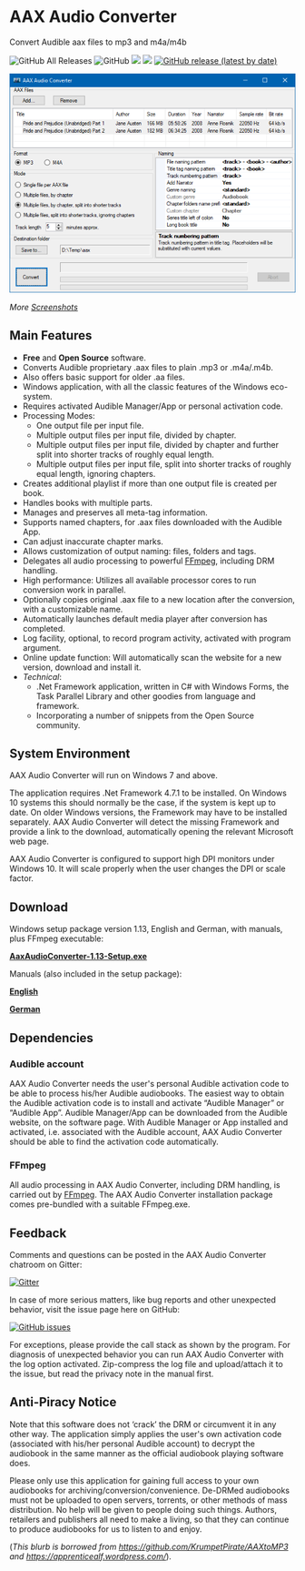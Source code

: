 # AAX Audio Converter
Convert Audible aax files to mp3 and m4a/m4b

![GitHub All Releases](https://img.shields.io/github/downloads/audiamus/AaxAudioConverter/total) ![GitHub](https://img.shields.io/github/license/audiamus/AaxAudioConverter) ![](https://img.shields.io/badge/platform-Windows-blue) ![](https://img.shields.io/badge/language-C%23-blue) [![GitHub release (latest by date)](https://img.shields.io/github/v/release/audiamus/AaxAudioConverter)](https://github.com/audiamus/AaxAudioConverter/releases/latest)

![](res/Cover.png?raw=true)

*More [Screenshots](res/Screenshots.md)*

## Main Features
- **Free** and **Open Source** software. 
- Converts Audible proprietary .aax files to plain .mp3 or .m4a/.m4b. 
- Also offers basic support for older .aa files.
- Windows application, with all the classic features of the Windows eco-system.
- Requires activated Audible Manager/App or personal activation code.
- Processing Modes: 
  - One output file per input file.
  - Multiple output files per input file, divided by chapter.
  - Multiple output files per input file, divided by chapter and further split into shorter tracks of roughly equal length. 
  - Multiple output files per input file,  split into shorter tracks of roughly equal length, ignoring chapters.
- Creates additional playlist if more than one output file is created per book.
- Handles books with multiple parts.
- Manages and preserves all meta-tag information.
- Supports named chapters, for .aax files downloaded with the Audible App.
- Can adjust inaccurate chapter marks.
- Allows customization of output naming: files, folders and tags.
- Delegates all audio processing to powerful [FFmpeg](https://www.ffmpeg.org/), including DRM handling.
- High performance: Utilizes all available processor cores to run conversion work in parallel.
- Optionally copies original .aax file to a new location after the conversion, with a customizable name.
- Automatically launches default media player after conversion has completed.
- Log facility, optional, to record program activity, activated with program argument.
- Online update function: Will automatically scan the website for a new version, download and install it.
- *Technical*: 
  - .Net Framework application, written in C# with Windows Forms, the Task Parallel Library and other goodies from language and framework. 
  - Incorporating a number of snippets from the Open Source community. 

## System Environment
AAX Audio Converter will run on Windows 7 and above.

The application requires .Net Framework 4.7.1 to be installed. On Windows 10 systems this should normally be the case, if the system is kept up to date. On older Windows versions, the Framework may have to be installed separately. AAX Audio Converter will detect the missing Framework and provide a link to the download, automatically opening the relevant Microsoft web page. 

AAX Audio Converter is configured to support high DPI monitors under Windows 10. It will scale properly when the user changes the DPI or scale factor. 

## Download
Windows setup package version 1.13, English and German, with manuals, plus FFmpeg executable:

**[AaxAudioConverter-1.13-Setup.exe](https://github.com/audiamus/AaxAudioConverter/releases/download/v1.13/AaxAudioConverter-1.13-Setup.exe)**

Manuals (also included in the setup package):

**[English](https://github.com/audiamus/AaxAudioConverter/releases/download/v1.13/AaxAudioConverter.pdf)**

**[German](https://github.com/audiamus/AaxAudioConverter/releases/download/v1.13/AaxAudioConverter.de.pdf)**


## Dependencies
### Audible account
AAX Audio Converter needs the user's personal Audible activation code to be able to process his/her Audible audiobooks.
The easiest way to obtain the Audible activation code is to install and activate “Audible Manager” or “Audible App”. Audible Manager/App can be downloaded from the Audible website, on the software page. With Audible Manager or App installed and activated, i.e. associated with the Audible account, AAX Audio Converter should be able to find the activation code automatically.

### FFmpeg
All audio processing in AAX Audio Converter, including DRM handling, is carried out by [FFmpeg](https://www.ffmpeg.org/). 
The AAX Audio Converter installation package comes pre-bundled with a suitable FFmpeg.exe. 

## Feedback
Comments and questions can be posted in the AAX Audio Converter chatroom on Gitter:

[![Gitter](https://badges.gitter.im/AaxAudioConverter/community.svg)](https://gitter.im/AaxAudioConverter/community?utm_source=badge&utm_medium=badge&utm_campaign=pr-badge)

In case of more serious matters, like bug reports and other unexpected behavior, visit the issue page here on GitHub: 

[![GitHub issues](https://img.shields.io/github/issues/audiamus/AaxAudioConverter)](https://github.com/audiamus/AaxAudioConverter/issues)

For exceptions, please provide the call stack as shown by the program. For diagnosis of unexpected behavior you can run AAX Audio Converter with the log option activated. Zip-compress the log file and upload/attach it to the issue, but read the privacy note in the manual first.    

## Anti-Piracy Notice
Note that this software does not ‘crack’ the DRM or circumvent it in any other way. The application simply applies the user's own activation code (associated with his/her personal Audible account) to decrypt the audiobook in the same manner as the official audiobook playing software does. 

Please only use this application for gaining full access to your own audiobooks for archiving/conversion/convenience. De-DRMed audiobooks must not be uploaded to open servers, torrents, or other methods of mass distribution. No help will be given to people doing such things. Authors, retailers and publishers all need to make a living, so that they can continue to produce audiobooks for us to listen to and enjoy.

(*This blurb is borrowed from https://github.com/KrumpetPirate/AAXtoMP3 and https://apprenticealf.wordpress.com/*). 
